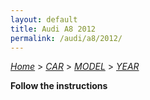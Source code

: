 ```yaml
---
layout: default
title: Audi A8 2012
permalink: /audi/a8/2012/
---
```

[*Home*](/) > [*CAR*](/car/) > [*MODEL*](/car/model/) > [*YEAR*](/car/model/year/)

**Follow the instructions**